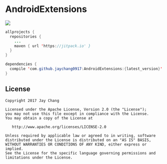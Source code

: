# AndroidExtensions

[![](https://jitpack.io/v/jaychang0917/AndroidExtensions.svg)](https://jitpack.io/#jaychang0917/AndroidExtensions)

```java
allprojects {
  repositories {
    ...
    maven { url 'https://jitpack.io' }
  }
}
```

```java
dependencies {
  compile 'com.github.jaychang0917:AndroidExtensions:{latest_version}'
}
```

## License
```
Copyright 2017 Jay Chang

Licensed under the Apache License, Version 2.0 (the "License");
you may not use this file except in compliance with the License.
You may obtain a copy of the License at

   http://www.apache.org/licenses/LICENSE-2.0

Unless required by applicable law or agreed to in writing, software
distributed under the License is distributed on an "AS IS" BASIS,
WITHOUT WARRANTIES OR CONDITIONS OF ANY KIND, either express or implied.
See the License for the specific language governing permissions and
limitations under the License.
```
